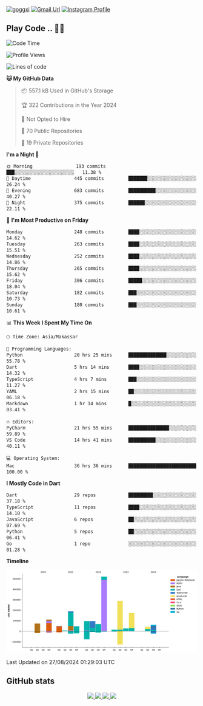 [![goggxi](https://img.shields.io/badge/Portofolio-Goggxi-orange)](https://goggxi.github.io)
[![Gmail Url](https://img.shields.io/twitter/url?label=Goggxi@gmail.com&logo=gmail&style=social&url=http%3A%2F%2Fmailto%3Acontact.Goggxi@gmail.com)](mailto:Goggxi@gmail.com) [![Instagram Profile](https://img.shields.io/twitter/url?label=moh_rifkan&logo=instagram&style=social&url=https://www.instagram.com/moh_rifkan/)](https://www.instagram.com/moh_rifkan/)

## Play Code .. 💬🚀

<!-- [![Moh Rifkan GitHub stats](https://github-readme-stats.vercel.app/api?username=goggxi&count_private=true&show_icons=true&theme=dracula&custom_title=Goggxi%20Statistic%20🚀)](https://github.com/goggxi/goggxi)

[![Top Langs](https://github-readme-stats.vercel.app/api/top-langs/?username=goggxi&langs_count=8&layout=compact&show_icons=true&theme=dracula)](https://github.com/goggxi/goggxi) -->

<!--START_SECTION:waka-->
![Code Time](http://img.shields.io/badge/Code%20Time-3%2C223%20hrs%2021%20mins-blue)

![Profile Views](http://img.shields.io/badge/Profile%20Views-1-blue)

![Lines of code](https://img.shields.io/badge/From%20Hello%20World%20I%27ve%20Written-1.9%20million%20lines%20of%20code-blue)

**🐱 My GitHub Data** 

> 📦 557.1 kB Used in GitHub's Storage 
 > 
> 🏆 322 Contributions in the Year 2024
 > 
> 🚫 Not Opted to Hire
 > 
> 📜 70 Public Repositories 
 > 
> 🔑 19 Private Repositories 
 > 
**I'm a Night 🦉** 

```text
🌞 Morning                193 commits         ███░░░░░░░░░░░░░░░░░░░░░░   11.38 % 
🌆 Daytime                445 commits         ███████░░░░░░░░░░░░░░░░░░   26.24 % 
🌃 Evening                683 commits         ██████████░░░░░░░░░░░░░░░   40.27 % 
🌙 Night                  375 commits         ██████░░░░░░░░░░░░░░░░░░░   22.11 % 
```
📅 **I'm Most Productive on Friday** 

```text
Monday                   248 commits         ████░░░░░░░░░░░░░░░░░░░░░   14.62 % 
Tuesday                  263 commits         ████░░░░░░░░░░░░░░░░░░░░░   15.51 % 
Wednesday                252 commits         ████░░░░░░░░░░░░░░░░░░░░░   14.86 % 
Thursday                 265 commits         ████░░░░░░░░░░░░░░░░░░░░░   15.62 % 
Friday                   306 commits         █████░░░░░░░░░░░░░░░░░░░░   18.04 % 
Saturday                 182 commits         ███░░░░░░░░░░░░░░░░░░░░░░   10.73 % 
Sunday                   180 commits         ███░░░░░░░░░░░░░░░░░░░░░░   10.61 % 
```


📊 **This Week I Spent My Time On** 

```text
🕑︎ Time Zone: Asia/Makassar

💬 Programming Languages: 
Python                   20 hrs 25 mins      ██████████████░░░░░░░░░░░   55.78 % 
Dart                     5 hrs 14 mins       ████░░░░░░░░░░░░░░░░░░░░░   14.32 % 
TypeScript               4 hrs 7 mins        ███░░░░░░░░░░░░░░░░░░░░░░   11.27 % 
YAML                     2 hrs 15 mins       ██░░░░░░░░░░░░░░░░░░░░░░░   06.18 % 
Markdown                 1 hr 14 mins        █░░░░░░░░░░░░░░░░░░░░░░░░   03.41 % 

🔥 Editors: 
PyCharm                  21 hrs 55 mins      ███████████████░░░░░░░░░░   59.89 % 
VS Code                  14 hrs 41 mins      ██████████░░░░░░░░░░░░░░░   40.11 % 

💻 Operating System: 
Mac                      36 hrs 36 mins      █████████████████████████   100.00 % 
```

**I Mostly Code in Dart** 

```text
Dart                     29 repos            █████████░░░░░░░░░░░░░░░░   37.18 % 
TypeScript               11 repos            ████░░░░░░░░░░░░░░░░░░░░░   14.10 % 
JavaScript               6 repos             ██░░░░░░░░░░░░░░░░░░░░░░░   07.69 % 
Python                   5 repos             ██░░░░░░░░░░░░░░░░░░░░░░░   06.41 % 
Go                       1 repo              ░░░░░░░░░░░░░░░░░░░░░░░░░   01.28 % 
```



**Timeline**

![Lines of Code chart](https://raw.githubusercontent.com/Goggxi/Goggxi/main/assets/bar_graph.png)


 Last Updated on 27/08/2024 01:29:03 UTC
<!--END_SECTION:waka-->

## GitHub stats

<p align="center">
  <a href="https://github.com/goggxi">
    <img src="http://github-profile-summary-cards.vercel.app/api/cards/profile-details?username=goggxi&theme=transparent" />
  </a>
  <a href="https://github.com/goggxi">
    <img src="https://github-readme-streak-stats.herokuapp.com/?user=goggxi&hide_border=true&card_width=338&theme=transparent" />
  </a>
  <a href="https://github.com/goggxi">
    <img src="http://github-profile-summary-cards.vercel.app/api/cards/stats?username=goggxi&theme=transparent" />
  </a>
  <a href="https://github.com/goggxi">
    <img src="https://github-readme-stats.vercel.app/api/top-langs/?username=goggxi&langs_count=10&exclude_repo=&hide=c,makefile,html,css,sass,nix,nunjucks,tsql,dockerfile,shell&card_width=699&hide_border=true&theme=transparent" />
  </a>
  <!-- <br/>
  <a href="https://github.com/goggxi">
    <img src="https://komarev.com/ghpvc/?username=goggxi&color=blue&style=flat" />
  </a> -->
</p>
